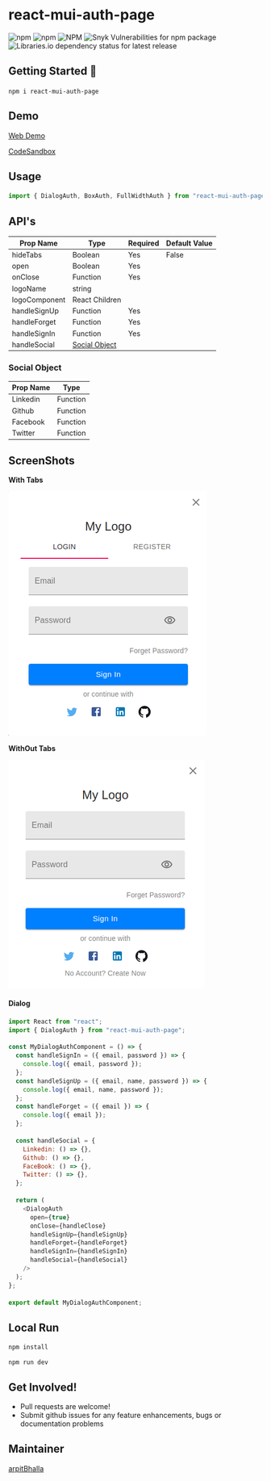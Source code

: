 # react-mui-auth-page

![npm](https://img.shields.io/npm/v/react-mui-auth-page?style=flat-square) ![npm](https://img.shields.io/npm/dm/react-mui-auth-page?style=flat-square) ![NPM](https://img.shields.io/npm/l/react-mui-auth-page?style=flat-square) ![Snyk Vulnerabilities for npm package](https://img.shields.io/snyk/vulnerabilities/npm/react-mui-auth-page?style=flat-square) ![Libraries.io dependency status for latest release](https://img.shields.io/librariesio/release/npm/react-mui-auth-page?style=flat-square)

## Getting Started :rocket:

`npm i react-mui-auth-page`

## Demo

[Web Demo](https://react-mui-auth-page.surge.sh)

[CodeSandbox](https://codesandbox.io/s/react-mui-auth-page-demo-i5yxe?file=/src/App.js)

## Usage

```js
import { DialogAuth, BoxAuth, FullWidthAuth } from "react-mui-auth-page";
```

## API's

| Prop Name     | Type                            | Required | Default Value |
| ------------- | ------------------------------- | -------- | ------------- |
| hideTabs      | Boolean                         | Yes      | False         |
| open          | Boolean                         | Yes      |               |
| onClose       | Function                        | Yes      |               |
| logoName      | string                          |          |               |
| logoComponent | React Children                  |          |               |
| handleSignUp  | Function                        | Yes      |
| handleForget  | Function                        | Yes      |
| handleSignIn  | Function                        | Yes      |
| handleSocial  | [Social Object](#Social-Object) |

### Social Object

| Prop Name | Type     |
| --------- | -------- |
| Linkedin  | Function |
| Github    | Function |
| Facebook  | Function |
| Twitter   | Function |

## ScreenShots

**With Tabs**

<img src='./example/Dialog with Tabs.png'>

**WithOut Tabs**

<img src='./example/Dialog without Tabs.png'>

#### Dialog

```js
import React from "react";
import { DialogAuth } from "react-mui-auth-page";

const MyDialogAuthComponent = () => {
  const handleSignIn = ({ email, password }) => {
    console.log({ email, password });
  };
  const handleSignUp = ({ email, name, password }) => {
    console.log({ email, name, password });
  };
  const handleForget = ({ email }) => {
    console.log({ email });
  };

  const handleSocial = {
    Linkedin: () => {},
    Github: () => {},
    FaceBook: () => {},
    Twitter: () => {},
  };

  return (
    <DialogAuth
      open={true}
      onClose={handleClose}
      handleSignUp={handleSignUp}
      handleForget={handleForget}
      handleSignIn={handleSignIn}
      handleSocial={handleSocial}
    />
  );
};

export default MyDialogAuthComponent;
```

## Local Run

```
npm install
```

```
npm run dev
```

## Get Involved!

- Pull requests are welcome!
- Submit github issues for any feature enhancements, bugs or documentation problems

## Maintainer

[arpitBhalla](https://github.com/arpitbhalla)
